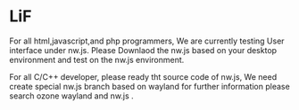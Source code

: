 # LiF

For all html,javascript,and php programmers, We are currently testing User interface under nw.js. Please Downlaod the 
nw.js based on your desktop environment and test on the nw.js environment.

For all C/C++ developer, please ready tht source code of nw.js, We need create special nw.js branch based on wayland 
for further information please search ozone wayland and nw.js   .

